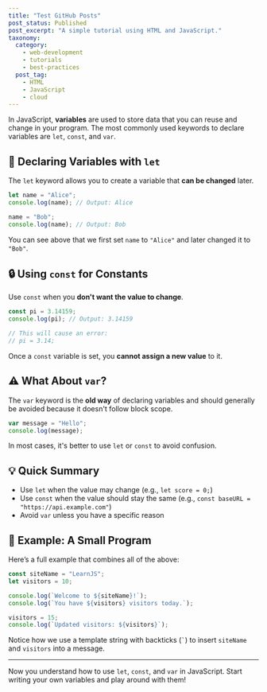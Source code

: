 ```yaml
---
title: "Test GitHub Posts"
post_status: Published
post_excerpt: "A simple tutorial using HTML and JavaScript."
taxonomy:
  category:
    - web-development
    - tutorials
    - best-practices
  post_tag:
    - HTML
    - JavaScript
    - cloud
---
```


In JavaScript, **variables** are used to store data that you can reuse and change in your program. The most commonly used keywords to declare variables are `let`, `const`, and `var`.

## 🧱 Declaring Variables with `let`

The `let` keyword allows you to create a variable that **can be changed** later.

```javascript
let name = "Alice";
console.log(name); // Output: Alice

name = "Bob";
console.log(name); // Output: Bob
```

You can see above that we first set `name` to `"Alice"` and later changed it to `"Bob"`.

## 🔒 Using `const` for Constants

Use `const` when you **don't want the value to change**.

```javascript
const pi = 3.14159;
console.log(pi); // Output: 3.14159

// This will cause an error:
// pi = 3.14;
```

Once a `const` variable is set, you **cannot assign a new value** to it.

## ⚠️ What About `var`?

The `var` keyword is the **old way** of declaring variables and should generally be avoided because it doesn't follow block scope.

```javascript
var message = "Hello";
console.log(message);
```

In most cases, it's better to use `let` or `const` to avoid confusion.

## 💡 Quick Summary

- Use `let` when the value may change (e.g., `let score = 0;`)
- Use `const` when the value should stay the same (e.g., `const baseURL = "https://api.example.com"`)
- Avoid `var` unless you have a specific reason

## 📌 Example: A Small Program

Here’s a full example that combines all of the above:

```javascript
const siteName = "LearnJS";
let visitors = 10;

console.log(`Welcome to ${siteName}!`);
console.log(`You have ${visitors} visitors today.`);

visitors = 15;
console.log(`Updated visitors: ${visitors}`);
```

Notice how we use a template string with backticks (`` ` ``) to insert `siteName` and `visitors` into a message.

---

Now you understand how to use `let`, `const`, and `var` in JavaScript. Start writing your own variables and play around with them!
